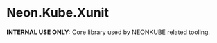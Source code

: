 Neon.Kube.Xunit
===============

**INTERNAL USE ONLY:** Core library used by NEONKUBE related tooling.
